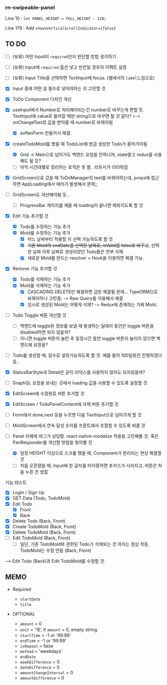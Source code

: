 ### rn-swipeable-panel

Line 10 : `let PANEL_HEIGHT = FULL_HEIGHT - 120;`

Line 179 : Add `showsVerticalScrollIndicator={false}`

## TO DO

- [ ] (보류) 어떤 Input이 `required`인지 판단할 방법 생각하기
- [ ] (보류) Input에 `required` 옵션 넣고 빈칸일 경우의 이펙트 설정
- [ ] (보류) Input Title을 선택하면 TextInput에 focus. (웹에서의 `label`느낌으로)
- [x] Input 중에 어떤 걸 필수로 넣어야하는 지 고민할 것
- [x] ToDo Component 디자인 개선
- [x] useInput에서 Number로 처리해야되는건 number로 바꾸는게 편할 듯. TextInput에 value로 들어갈 때만 string으로 바꾸면 될 것 같다? <-> onChangeText로 값을 받아올 때 number로 바꿔야됨
  - [x] softenForm 만들어서 해결.
- [x] createTodoMold를 했을 때 TodoList에 방금 생성한 Todo가 들어가야됨
  - [x] Grid -> Main으로 넘어가도 백엔드 요청을 안하니까, state말고 redux를 사용해도 될 듯?
  - [ ] 아직 시간대별로 정리하는 로직은 못 짬.. 리듀서가 더러워짐
- [x] GridScreen으로 갔을 때 ToDoManager의 text를 바꿔야하는데, props에 접근하면 AppLoading에서 에러가 발생해서 문제;;
- [ ] GridScreen도 개선해야될 듯..
  - [ ] ProgressBar 게이지를 채울 때 loading이 끝나면 채워지도록 할 것
- [x] Edit 기능 추가할 것
  - [x] Todo를 수정하는 가능 추가
  - [x] Mold를 수정하는 기능 추가
    - [x] 어느 날짜부터 적용할 지 선택 가능하도록 할 것
    - [x] ~~기존 Mold의 endDate를 선택한 날짜로, isValid를 false로 바꾸고~~, 선택한 날짜 이후 날짜로 생성되었던 Todo들은 전부 삭제
    - [x] 새로운 Mold를 만드는 resolver + Hook을 이용하면 해결 가능.
- [x] Remove 기능 추가할 것
  - [x] Todo를 삭제하는 기능 추가
  - [x] Mold를 삭제하는 기능 추가
    - [x] CASCADING DELETE만 해결하면 금방 해결될 문제... TypeORM으로 바꿔야하나 고민중; -> Raw Query를 이용해서 해결
    - [x] 임시로 생성된 Mold는 어떻게 삭제? -> Redux에 존재하는 가짜 Mold..
- [ ] Todo Toggle 버튼 개선할 것
  - [ ] 백엔드에 toggle된 정보를 보낼 때 발생하는 딜레이 동안은 toggle 버튼을 disabled하면 되지 않을까?
  - [ ] 아니면 toggle 버튼이 눌린 후 일정시간 동안 toggle 버튼이 눌리지 않으면 백엔드에 요청을?
- [ ] Todo를 생성할 때, 일수로 설정가능하도록 할 것. 예를 들어 100일동안 진행하겠다 등..
- [x] StatusBarStyle과 Detail은 굳이 리덕스를 사용하지 않아도 되지않을까?
- [ ] GraphQL 요청을 보내는 곳에서 loading 값을 사용할 수 있도록 설정할 것
- [x] EditScreen에 수정완료 버튼 추가할 것
- [x] EditScreen / TodoPanelContent에 삭제 버튼 추가할 것
- [ ] Form에서 done,next 등을 누르면 다음 TextInput으로 넘어가게 할 것
- [ ] MoldScreen에서 연속 달성 숫자를 프론트에서 조절할 수 있도록 바꿀 것

- [ ] Panel 자체에 버그가 상당함. react-native-modalize 적용을 고민해볼 것. 혹은 PanResponder를 개선할 방법을 찾아볼 것
  - [x] 일정 HEIGHT 이상으로 스크롤 했을 때, Component가 분리되는 현상 해결할 것
  - [ ] 처음 오픈됐을 때, Input에 한 글자를 타이핑하면 포커스가 사라지고, 버튼은 처음 누른 건 씹힘

기능 테스트
- [x] Login / Sign Up
- [x] GET Data (Todo, TodoMold)
- [x] Edit Todo
  - [x] Front
  - [x] Back
- [x] Delete Todo (Back, Front)
- [x] Create TodoMold (Back, Front)
- [x] Delete TodoMold (Back, Front)
- [ ] Edit TodoMold (Back, Front)
  - [ ] 일단, 기존 TodoMold와 관련된 Todo가 삭제되는 것 까지는 정상 작동, TodoMold는 수정 안됨 (Back, Front)

--> Edit Todo (Back)과 Edit TodoMold를 수정할 것.

## MEMO

- Required

  - `startDate`
  - `title`

- OPTIONAL
  - `amount` = 0
  - `unit` = '개', if `amount` = 0, empty string
  - `startTime` = -1 or '99:99'
  - `endTime` = -1 or '99:99'
  - `isRepeat` = false
  - `method` = 'weekdays'
  - `endDate`
  - `weekDifference` = 0
  - `dateDifference` = 0
  - `amountChangeInterval` = 0
  - `amountDifference` = 0
